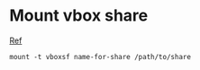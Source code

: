 # Mount vbox share

[Ref](http://askubuntu.com/questions/252853/how-to-mount-a-virtualbox-shared-folder-at-startup)

```
mount -t vboxsf name-for-share /path/to/share
```
